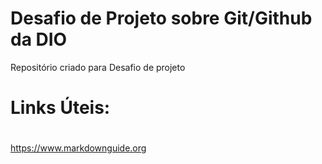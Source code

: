 # Desafio de Projeto sobre Git/Github da DIO
Repositório criado para Desafio de projeto

## <h1>Links Úteis:<h1>
https://www.markdownguide.org
